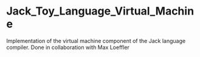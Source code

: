 # Jack_Toy_Language_Virtual_Machine
Implementation of the virtual machine component of the Jack language compiler. Done in collaboration with Max Loeffler
